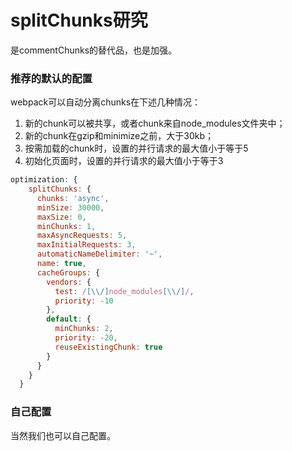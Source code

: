 # splitChunks研究

是commentChunks的替代品，也是加强。

### 推荐的默认的配置

webpack可以自动分离chunks在下述几种情况：

1. 新的chunk可以被共享，或者chunk来自node_modules文件夹中；
2. 新的chunk在gzip和minimize之前，大于30kb；
3. 按需加载的chunk时，设置的并行请求的最大值小于等于5
4. 初始化页面时，设置的并行请求的最大值小于等于3

```js
optimization: {
    splitChunks: {
      chunks: 'async',
      minSize: 30000,
      maxSize: 0,
      minChunks: 1,
      maxAsyncRequests: 5,
      maxInitialRequests: 3,
      automaticNameDelimiter: '~',
      name: true,
      cacheGroups: {
        vendors: {
          test: /[\\/]node_modules[\\/]/,
          priority: -10
        },
        default: {
          minChunks: 2,
          priority: -20,
          reuseExistingChunk: true
        }
      }
    }
  }
```

### 自己配置

当然我们也可以自己配置。

